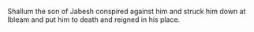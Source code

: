 Shallum the son of Jabesh conspired against him and struck him down at Ibleam and put him to death and reigned in his place.
